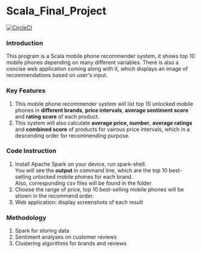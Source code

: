 # Scala_Final_Project

[![CircleCI](https://circleci.com/gh/nolanzsg/Scala_Final_Project.svg?style=svg)](https://circleci.com/gh/nolanzsg/Scala_Final_Project)

### Introduction
This program is a Scala mobile phone recommender system, it shows top 10 mobile phones depending on many different variables. 
There is also a concise web application coming along with it, which displays an image of recommendations based on user's input.

### Key Features
1. This mobile phone recommender system will list top 10 unlocked mobile phones in **different brands**, **price intervals**, **average sentiment score** and **rating score** of each product. 
2. This system will also calculate **average price, number**, **average ratings** and **combined score** of products for vairous price intervals, which in a descending order for recommending purpose.

### Code Instruction
1. Install Apache Spark on your device, run spark-shell.<br/> You will see the **output** in command line, which are the top 10 best-selling unlocked mobile phones for each brand. <br/> Also, corresponding csv files will be found in the folder
2. Choose the range of price, top 10 best-selling mobile phones will be shown in the recommend order.
3. Web application: display screenshots of each result

### Methodology
1. Spark for storing data
2. Sentiment analyses on customer reviews
3. Clustering algorithms for brands and reviews
